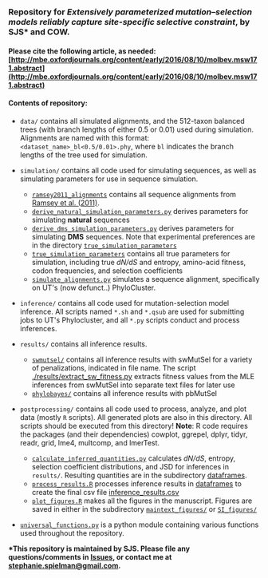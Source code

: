 ### Repository for *Extensively parameterized mutation–selection models reliably capture site-specific selective constraint*, by SJS\* and COW. 

#### Please cite the following article, as needed: [http://mbe.oxfordjournals.org/content/early/2016/08/10/molbev.msw171.abstract](http://mbe.oxfordjournals.org/content/early/2016/08/10/molbev.msw171.abstract)

#### Contents of repository:

- `data/` contains all simulated alignments, and the 512-taxon balanced trees (with branch lengths of either 0.5 or 0.01) used during simulation. Alignments are named with this format: ``<dataset_name>_bl<0.5/0.01>.phy``, where ``bl`` indicates the branch lengths of the tree used for simulation.

- `simulation/` contains all code used for simulating sequences, as well as simulating parameters for use in sequence simulation.
    - [`ramsey2011_alignments`](./simulation/ramsey2011_alignments) contains all sequence alignments from [Ramsey et al. (2011)](http://www.genetics.org/cgi/pmidlookup?view=long&pmid=21467571).
    - [`derive_natural_simulation_parameters.py`](./simulation/derive_natural_simulation_parameters.py) derives parameters for simulating **natural** sequences
    - [`derive_dms_simulation_parameters.py`](./simulation/derive_dms_simulation_parameters.py) derives parameters for simulating **DMS** sequences. Note that experimental preferences are in the directory [`true_simulation_parameters`](./simulation/true_simulation_parameters)
    - [`true_simulation_parameters`](./simulation/true_simulation_parameters) contains all true parameters for simulation, including true *dN/dS* and entropy, amino-acid fitness, codon frequencies, and selection coefficients
    - [`simulate_alignments.py`](./simulation/simulate_alignments.py) simulates a sequence alignment, specifically on UT's (now defunct..) PhyloCluster.

- `inference/` contains all code used for mutation-selection model inference. All scripts named `*.sh` and `*.qsub` are used for submitting jobs to UT's Phylocluster, and all `*.py` scripts conduct and process inferences.

- `results/` contains all inference results.
    - [`swmutsel/`](./results/swmutsel/) contains all inference results with swMutSel for a variety of penalizations, indicated in file name. The script [./results/extract_sw_fitness.py](./results/extract_sw_fitness.py) extracts fitness values from the MLE inferences from swMutSel into separate text files for later use
    - [`phylobayes/`](./results/phylobayes/) contains all inference results with pbMutSel

- `postprocessing/` contains all code used to process, analyze, and plot data (mostly `R` scripts). All generated plots are also in this directory. All scripts should be executed from this directory! **Note**: R code requires the packages (and their dependencies) cowplot, ggrepel, dplyr, tidyr, readr, grid, lme4, multcomp, and lmerTest.
    - [`calculate_inferred_quantities.py`](./postprocessing/calculate_inferred_quantities.py) calculates *dN/dS*, entropy, selection coefficient distributions, and JSD for inferences in `results/`. Resulting quantities are in the subdirectory [dataframes](./postprocessing/dataframes).
    - [`process_results.R`](./postprocessing/process_results.R) processes inference results in [dataframes](./postprocessing/dataframes) to create the final csv file [inference_results.csv](./postprocessing/dataframes/inference_results.csv)
    - [`plot_figures.R`](./postprocessing/plot_figures.R) makes all the figures in the manuscript. Figures are saved in either in the subdirectory [`maintext_figures/`](./postprocessing/maintext_figures/) or [`SI_figures/`](./postprocessing/SI_figures/)

- [`universal_functions.py`](./universal_functions.py) is a python module containing various functions used throughout the repository.


**\*This repository is maintained by SJS. Please file any questions/comments in [Issues](https://github.com/sjspielman/mutsel_benchmark/issues/), or contact me at stephanie.spielman@gmail.com.**
